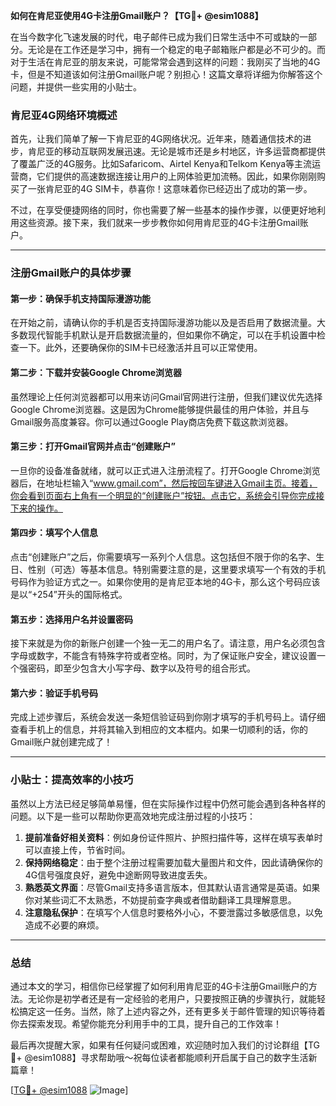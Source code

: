 **如何在肯尼亚使用4G卡注册Gmail账户？【TG💪+ @esim1088】**

在当今数字化飞速发展的时代，电子邮件已成为我们日常生活中不可或缺的一部分。无论是在工作还是学习中，拥有一个稳定的电子邮箱账户都是必不可少的。而对于生活在肯尼亚的朋友来说，可能常常会遇到这样的问题：我刚买了当地的4G卡，但是不知道该如何注册Gmail账户呢？别担心！这篇文章将详细为你解答这个问题，并提供一些实用的小贴士。

### 肯尼亚4G网络环境概述

首先，让我们简单了解一下肯尼亚的4G网络状况。近年来，随着通信技术的进步，肯尼亚的移动互联网发展迅速。无论是城市还是乡村地区，许多运营商都提供了覆盖广泛的4G服务。比如Safaricom、Airtel Kenya和Telkom Kenya等主流运营商，它们提供的高速数据连接让用户的上网体验更加流畅。因此，如果你刚刚购买了一张肯尼亚的4G SIM卡，恭喜你！这意味着你已经迈出了成功的第一步。

不过，在享受便捷网络的同时，你也需要了解一些基本的操作步骤，以便更好地利用这些资源。接下来，我们就来一步步教你如何用肯尼亚的4G卡注册Gmail账户。

---

### 注册Gmail账户的具体步骤

#### 第一步：确保手机支持国际漫游功能
在开始之前，请确认你的手机是否支持国际漫游功能以及是否启用了数据流量。大多数现代智能手机默认是开启数据流量的，但如果你不确定，可以在手机设置中检查一下。此外，还要确保你的SIM卡已经激活并且可以正常使用。

#### 第二步：下载并安装Google Chrome浏览器
虽然理论上任何浏览器都可以用来访问Gmail官网进行注册，但我们建议优先选择Google Chrome浏览器。这是因为Chrome能够提供最佳的用户体验，并且与Gmail服务高度兼容。你可以通过Google Play商店免费下载这款浏览器。

#### 第三步：打开Gmail官网并点击“创建账户”
一旦你的设备准备就绪，就可以正式进入注册流程了。打开Google Chrome浏览器后，在地址栏输入“www.gmail.com”，然后按回车键进入Gmail主页。接着，你会看到页面右上角有一个明显的“创建账户”按钮。点击它，系统会引导你完成接下来的操作。

#### 第四步：填写个人信息
点击“创建账户”之后，你需要填写一系列个人信息。这包括但不限于你的名字、生日、性别（可选）等基本信息。特别需要注意的是，这里要求填写一个有效的手机号码作为验证方式之一。如果你使用的是肯尼亚本地的4G卡，那么这个号码应该是以“+254”开头的国际格式。

#### 第五步：选择用户名并设置密码
接下来就是为你的新账户创建一个独一无二的用户名了。请注意，用户名必须包含字母或数字，不能含有特殊字符或者空格。同时，为了保证账户安全，建议设置一个强密码，即至少包含大小写字母、数字以及符号的组合形式。

#### 第六步：验证手机号码
完成上述步骤后，系统会发送一条短信验证码到你刚才填写的手机号码上。请仔细查看手机上的信息，并将其输入到相应的文本框内。如果一切顺利的话，你的Gmail账户就创建完成了！

---

### 小贴士：提高效率的小技巧

虽然以上方法已经足够简单易懂，但在实际操作过程中仍然可能会遇到各种各样的问题。以下是一些可以帮助你更高效地完成注册过程的小技巧：

1. **提前准备好相关资料**：例如身份证件照片、护照扫描件等，这样在填写表单时可以直接上传，节省时间。
2. **保持网络稳定**：由于整个注册过程需要加载大量图片和文件，因此请确保你的4G信号强度良好，避免中途断网导致进度丢失。
3. **熟悉英文界面**：尽管Gmail支持多语言版本，但其默认语言通常是英语。如果你对某些词汇不太熟悉，不妨提前查字典或者借助翻译工具理解意思。
4. **注意隐私保护**：在填写个人信息时要格外小心，不要泄露过多敏感信息，以免造成不必要的麻烦。

---

### 总结

通过本文的学习，相信你已经掌握了如何利用肯尼亚的4G卡注册Gmail账户的方法。无论你是初学者还是有一定经验的老用户，只要按照正确的步骤执行，就能轻松搞定这一任务。当然，除了上述内容之外，还有更多关于邮件管理的知识等待着你去探索发现。希望你能充分利用手中的工具，提升自己的工作效率！

最后再次提醒大家，如果有任何疑问或困难，欢迎随时加入我们的讨论群组【TG💪+ @esim1088】寻求帮助哦～祝每位读者都能顺利开启属于自己的数字生活新篇章！

[[TG💪+ @esim1088](https://t.me/s/esim1088) ![Image](https://i.postimg.cc/4NQfJmqS/Snipaste-2025-05-13-00-14-12.png)]